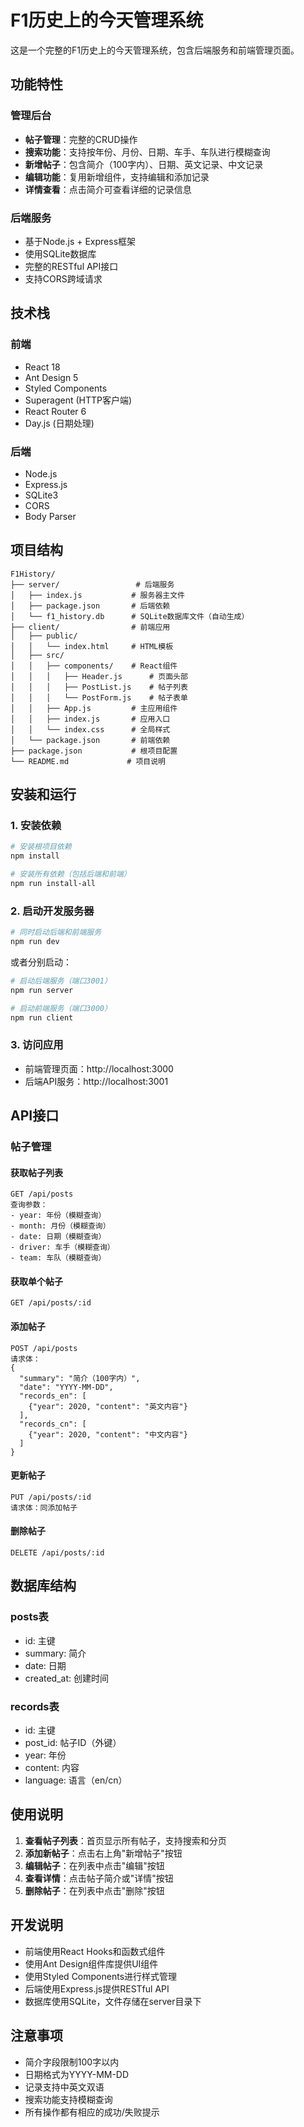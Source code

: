 # F1历史上的今天管理系统

这是一个完整的F1历史上的今天管理系统，包含后端服务和前端管理页面。

## 功能特性

### 管理后台
- **帖子管理**：完整的CRUD操作
- **搜索功能**：支持按年份、月份、日期、车手、车队进行模糊查询
- **新增帖子**：包含简介（100字内）、日期、英文记录、中文记录
- **编辑功能**：复用新增组件，支持编辑和添加记录
- **详情查看**：点击简介可查看详细的记录信息

### 后端服务
- 基于Node.js + Express框架
- 使用SQLite数据库
- 完整的RESTful API接口
- 支持CORS跨域请求

## 技术栈

### 前端
- React 18
- Ant Design 5
- Styled Components
- Superagent (HTTP客户端)
- React Router 6
- Day.js (日期处理)

### 后端
- Node.js
- Express.js
- SQLite3
- CORS
- Body Parser

## 项目结构

```
F1History/
├── server/                 # 后端服务
│   ├── index.js           # 服务器主文件
│   ├── package.json       # 后端依赖
│   └── f1_history.db      # SQLite数据库文件（自动生成）
├── client/                # 前端应用
│   ├── public/
│   │   └── index.html     # HTML模板
│   ├── src/
│   │   ├── components/    # React组件
│   │   │   ├── Header.js      # 页面头部
│   │   │   ├── PostList.js    # 帖子列表
│   │   │   └── PostForm.js    # 帖子表单
│   │   ├── App.js         # 主应用组件
│   │   ├── index.js       # 应用入口
│   │   └── index.css      # 全局样式
│   └── package.json       # 前端依赖
├── package.json           # 根项目配置
└── README.md             # 项目说明
```

## 安装和运行

### 1. 安装依赖

```bash
# 安装根项目依赖
npm install

# 安装所有依赖（包括后端和前端）
npm run install-all
```

### 2. 启动开发服务器

```bash
# 同时启动后端和前端服务
npm run dev
```

或者分别启动：

```bash
# 启动后端服务（端口3001）
npm run server

# 启动前端服务（端口3000）
npm run client
```

### 3. 访问应用

- 前端管理页面：http://localhost:3000
- 后端API服务：http://localhost:3001

## API接口

### 帖子管理

#### 获取帖子列表
```
GET /api/posts
查询参数：
- year: 年份（模糊查询）
- month: 月份（模糊查询）
- date: 日期（模糊查询）
- driver: 车手（模糊查询）
- team: 车队（模糊查询）
```

#### 获取单个帖子
```
GET /api/posts/:id
```

#### 添加帖子
```
POST /api/posts
请求体：
{
  "summary": "简介（100字内）",
  "date": "YYYY-MM-DD",
  "records_en": [
    {"year": 2020, "content": "英文内容"}
  ],
  "records_cn": [
    {"year": 2020, "content": "中文内容"}
  ]
}
```

#### 更新帖子
```
PUT /api/posts/:id
请求体：同添加帖子
```

#### 删除帖子
```
DELETE /api/posts/:id
```

## 数据库结构

### posts表
- id: 主键
- summary: 简介
- date: 日期
- created_at: 创建时间

### records表
- id: 主键
- post_id: 帖子ID（外键）
- year: 年份
- content: 内容
- language: 语言（en/cn）

## 使用说明

1. **查看帖子列表**：首页显示所有帖子，支持搜索和分页
2. **添加新帖子**：点击右上角"新增帖子"按钮
3. **编辑帖子**：在列表中点击"编辑"按钮
4. **查看详情**：点击帖子简介或"详情"按钮
5. **删除帖子**：在列表中点击"删除"按钮

## 开发说明

- 前端使用React Hooks和函数式组件
- 使用Ant Design组件库提供UI组件
- 使用Styled Components进行样式管理
- 后端使用Express.js提供RESTful API
- 数据库使用SQLite，文件存储在server目录下

## 注意事项

- 简介字段限制100字以内
- 日期格式为YYYY-MM-DD
- 记录支持中英文双语
- 搜索功能支持模糊查询
- 所有操作都有相应的成功/失败提示 